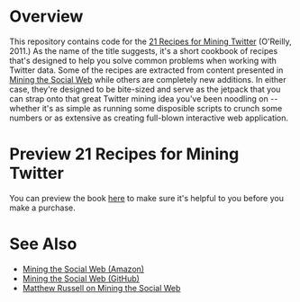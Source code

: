 # Overview

This repository contains code for the [21 Recipes for Mining Twitter](http://oreilly.com/catalog/0636920018261) (O'Reilly, 2011.) As the name of the title suggests, it's a short cookbook of recipes that's designed to help you solve common problems when working with Twitter data. Some of the recipes are extracted from content presented in [Mining the Social Web](http://amzn.to/d1Ci8A) while others are completely new additions. In either case, they're designed to be bite-sized and serve as the jetpack that you can strap onto that great Twitter mining idea you've been noodling on -- whether it's as simple as running some disposible scripts to crunch some numbers or as extensive as creating full-blown interactive web application.

# Preview 21 Recipes for Mining Twitter

You can preview the book [here](http://oreil.ly/gAWVtx) to make sure it's helpful to you before you make a purchase.

# See Also

- [Mining the Social Web (Amazon)](http://amzn.to/d1Ci8A)
- [Mining the Social Web (GitHub)](http://bit.ly/biais2)
- [Matthew Russell on Mining the Social Web](http://oreil.ly/gqmouW)
